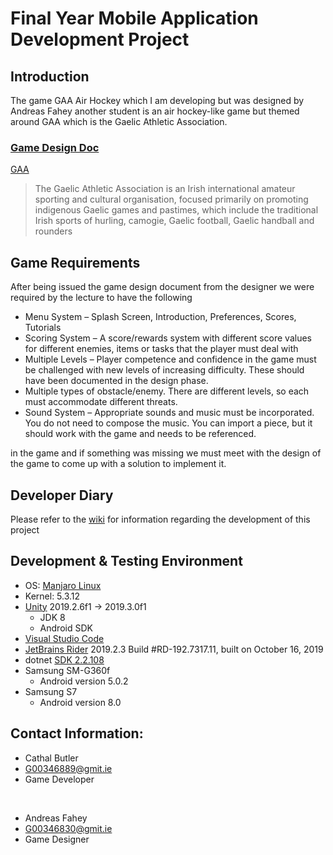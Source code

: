 # Final Year Mobile Application Development Project
## Introduction
The game GAA Air Hockey which I am developing but was designed by Andreas Fahey another student is an air hockey-like game but themed around GAA which is the Gaelic Athletic Association.
### [Game Design Doc]()

[GAA](https://www.gaa.ie/)
> The Gaelic Athletic Association is an Irish international amateur sporting and cultural organisation, focused primarily on promoting indigenous Gaelic games and pastimes, which include the traditional Irish sports of hurling, camogie, Gaelic football, Gaelic handball and rounders

## Game Requirements
After being issued the game design document from the designer we were required by the lecture to have the following

* Menu System – Splash Screen, Introduction, Preferences, Scores, Tutorials
* Scoring System – A score/rewards system with different score values for different enemies,
items or tasks that the player must deal with
* Multiple Levels – Player competence and confidence in the game must be challenged with
new levels of increasing difficulty. These should have been documented in the design phase.
* Multiple types of obstacle/enemy. There are different levels, so each must accommodate
different threats.
* Sound System – Appropriate sounds and music must be incorporated. You do not need to
compose the music. You can import a piece, but it should work with the game and needs to
be referenced.

in the game and if something was missing we must meet with the design of the game to come up with a solution to implement it.  

## Developer Diary 
Please refer to the [wiki](https://github.com/butlawr/gaa-air-hockey/wiki/Developer-Diary) for information regarding the development of this project


## Development & Testing Environment
* OS: [Manjaro Linux](https://manjaro.org/download/official/kde/)
* Kernel: 5.3.12
* [Unity](https://unity.com/) 2019.2.6f1 -> 2019.3.0f1
  * JDK 8
  * Android SDK
* [Visual Studio Code](https://code.visualstudio.com/)
* [JetBrains Rider](https://www.jetbrains.com/rider/) 2019.2.3
Build #RD-192.7317.11, built on October 16, 2019
* dotnet [SDK 2.2.108](https://docs.microsoft.com/en-us/dotnet/core/install/linux-package-manager-rhel7)
* Samsung SM-G360f
    - Android version 5.0.2
* Samsung S7
    - Android version 8.0
    
 
## Contact Information:
* Cathal Butler
* G00346889@gmit.ie
* Game Developer

<br>

* Andreas Fahey
* G00346830@gmit.ie
* Game Designer
